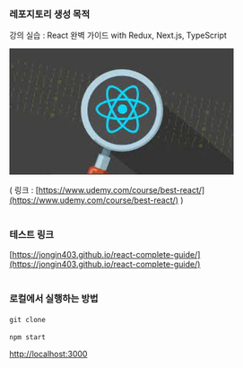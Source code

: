 ### 레포지토리 생성 목적
강의 실습 : React 완벽 가이드 with Redux, Next.js, TypeScript  

<img src="./public/asset/reactThumnail.jpeg" alt="reactThumnail" width="400"/>

( 링크 : [https://www.udemy.com/course/best-react/](https://www.udemy.com/course/best-react/) )  
<br>

### 테스트 링크
[https://jongin403.github.io/react-complete-guide/](https://jongin403.github.io/react-complete-guide/)  
<br>

### 로컬에서 실행하는 방법

`git clone`  
  
`npm start`  
  
[http://localhost:3000](http://localhost:3000)
